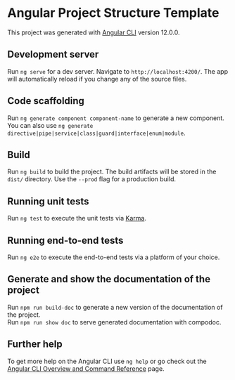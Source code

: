 # Angular Project Structure Template

This project was generated with [Angular CLI](https://github.com/angular/angular-cli) version 12.0.0.

## Development server

Run `ng serve` for a dev server. Navigate to `http://localhost:4200/`. The app will automatically reload if you change any of the source files.

## Code scaffolding

Run `ng generate component component-name` to generate a new component. You can also use `ng generate directive|pipe|service|class|guard|interface|enum|module`.

## Build

Run `ng build` to build the project. The build artifacts will be stored in the `dist/` directory. Use the `--prod` flag for a production build.

## Running unit tests

Run `ng test` to execute the unit tests via [Karma](https://karma-runner.github.io).

## Running end-to-end tests

Run `ng e2e` to execute the end-to-end tests via a platform of your choice.

## Generate and show the documentation of the project

Run `npm run build-doc` to generate a new version of the documentation of the project.<br />
Run `npm run show doc` to serve generated documentation with compodoc.

## Further help

To get more help on the Angular CLI use `ng help` or go check out the [Angular CLI Overview and Command Reference](https://angular.io/cli) page.
